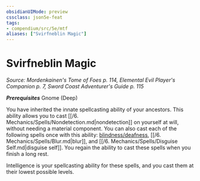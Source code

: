 ```yaml
---
obsidianUIMode: preview
cssclass: json5e-feat
tags:
- compendium/src/5e/mtf
aliases: ["Svirfneblin Magic"]
---
```

# Svirfneblin Magic
*Source: Mordenkainen's Tome of Foes p. 114, Elemental Evil Player's Companion p. 7, Sword Coast Adventurer's Guide p. 115*  

***Prerequisites*** Gnome (Deep)

You have inherited the innate spellcasting ability of your ancestors. This ability allows you to cast [[/6. Mechanics/Spells/Nondetection.md|nondetection]] on yourself at will, without needing a material component. You can also cast each of the following spells once with this ability: [blindness/deafness](/compendium/spells/blindness-deafness.md), [[/6. Mechanics/Spells/Blur.md|blur]], and [[/6. Mechanics/Spells/Disguise Self.md|disguise self]]. You regain the ability to cast these spells when you finish a long rest.

Intelligence is your spellcasting ability for these spells, and you cast them at their lowest possible levels.